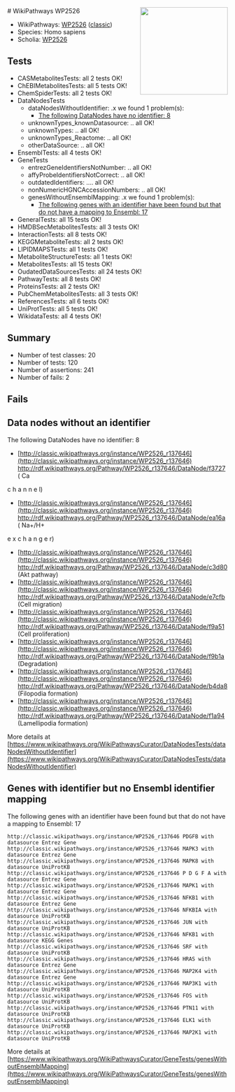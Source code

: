 <img style="float: right; width: 200px" src="https://upload.wikimedia.org/wikipedia/commons/thumb/8/83/Wplogo_with_text_500.png/640px-Wplogo_with_text_500.png" />
# WikiPathways WP2526

* WikiPathways: [WP2526](https://wikipathways.org/pathways/WP2526) ([classic](https://classic.wikipathways.org/instance/WP2526))
* Species: Homo sapiens
* Scholia: [WP2526](https://scholia.toolforge.org/wikipathways/WP2526)
## Tests
* CASMetabolitesTests: all 2 tests OK!
* ChEBIMetabolitesTests: all 5 tests OK!
* ChemSpiderTests: all 2 tests OK!
* DataNodesTests
    * dataNodesWithoutIdentifier: .x we found 1 problem(s):
        * [The following DataNodes have no identifier: 8](#d2d32fa7)
    * unknownTypes_knownDatasource: .. all OK!
    * unknownTypes: .. all OK!
    * unknownTypes_Reactome: .. all OK!
    * otherDataSource: .. all OK!
* EnsemblTests: all 4 tests OK!
* GeneTests
    * entrezGeneIdentifiersNotNumber: .. all OK!
    * affyProbeIdentifiersNotCorrect: .. all OK!
    * outdatedIdentifiers: .... all OK!
    * nonNumericHGNCAccessionNumbers: .. all OK!
    * genesWithoutEnsemblMapping: .x we found 1 problem(s):
        * [The following genes with an identifier have been found but that do not have a mapping to Ensembl: 17](#c4e54314)
* GeneralTests: all 15 tests OK!
* HMDBSecMetabolitesTests: all 3 tests OK!
* InteractionTests: all 8 tests OK!
* KEGGMetaboliteTests: all 2 tests OK!
* LIPIDMAPSTests: all 1 tests OK!
* MetaboliteStructureTests: all 1 tests OK!
* MetabolitesTests: all 15 tests OK!
* OudatedDataSourcesTests: all 24 tests OK!
* PathwayTests: all 8 tests OK!
* ProteinsTests: all 2 tests OK!
* PubChemMetabolitesTests: all 3 tests OK!
* ReferencesTests: all 6 tests OK!
* UniProtTests: all 5 tests OK!
* WikidataTests: all 4 tests OK!


## Summary

* Number of test classes: 20
* Number of tests: 120
* Number of assertions: 241
* Number of fails: 2

## Fails

<a name="d2d32fa7" />

## Data nodes without an identifier

The following DataNodes have no identifier: 8

* [http://classic.wikipathways.org/instance/WP2526_r137646](http://classic.wikipathways.org/instance/WP2526_r137646) http://rdf.wikipathways.org/Pathway/WP2526_r137646/DataNode/f3727 (
Ca

c
h
a
n
n
e
l)
* [http://classic.wikipathways.org/instance/WP2526_r137646](http://classic.wikipathways.org/instance/WP2526_r137646) http://rdf.wikipathways.org/Pathway/WP2526_r137646/DataNode/ea16a (
Na+/H+

e
x
c
h
a
n
g
e
r)
* [http://classic.wikipathways.org/instance/WP2526_r137646](http://classic.wikipathways.org/instance/WP2526_r137646) http://rdf.wikipathways.org/Pathway/WP2526_r137646/DataNode/c3d80 (Akt
pathway)
* [http://classic.wikipathways.org/instance/WP2526_r137646](http://classic.wikipathways.org/instance/WP2526_r137646) http://rdf.wikipathways.org/Pathway/WP2526_r137646/DataNode/e7cfb (Cell migration)
* [http://classic.wikipathways.org/instance/WP2526_r137646](http://classic.wikipathways.org/instance/WP2526_r137646) http://rdf.wikipathways.org/Pathway/WP2526_r137646/DataNode/f9a51 (Cell proliferation)
* [http://classic.wikipathways.org/instance/WP2526_r137646](http://classic.wikipathways.org/instance/WP2526_r137646) http://rdf.wikipathways.org/Pathway/WP2526_r137646/DataNode/f9b1a (Degradation)
* [http://classic.wikipathways.org/instance/WP2526_r137646](http://classic.wikipathways.org/instance/WP2526_r137646) http://rdf.wikipathways.org/Pathway/WP2526_r137646/DataNode/b4da8 (Filopodia
formation)
* [http://classic.wikipathways.org/instance/WP2526_r137646](http://classic.wikipathways.org/instance/WP2526_r137646) http://rdf.wikipathways.org/Pathway/WP2526_r137646/DataNode/f1a94 (Lamellipodia
formation)


More details at [https://www.wikipathways.org/WikiPathwaysCurator/DataNodesTests/dataNodesWithoutIdentifier](https://www.wikipathways.org/WikiPathwaysCurator/DataNodesTests/dataNodesWithoutIdentifier)

<a name="c4e54314" />

## Genes with identifier but no Ensembl identifier mapping

The following genes with an identifier have been found but that do not have a mapping to Ensembl: 17
```
http://classic.wikipathways.org/instance/WP2526_r137646 PDGFB with datasource Entrez Gene
http://classic.wikipathways.org/instance/WP2526_r137646 MAPK3 with datasource Entrez Gene
http://classic.wikipathways.org/instance/WP2526_r137646 MAPK8 with datasource UniProtKB
http://classic.wikipathways.org/instance/WP2526_r137646 P D G F A with datasource Entrez Gene
http://classic.wikipathways.org/instance/WP2526_r137646 MAPK1 with datasource Entrez Gene
http://classic.wikipathways.org/instance/WP2526_r137646 NFKB1 with datasource Entrez Gene
http://classic.wikipathways.org/instance/WP2526_r137646 NFKBIA with datasource UniProtKB
http://classic.wikipathways.org/instance/WP2526_r137646 JUN with datasource UniProtKB
http://classic.wikipathways.org/instance/WP2526_r137646 NFKB1 with datasource KEGG Genes
http://classic.wikipathways.org/instance/WP2526_r137646 SRF with datasource UniProtKB
http://classic.wikipathways.org/instance/WP2526_r137646 HRAS with datasource Entrez Gene
http://classic.wikipathways.org/instance/WP2526_r137646 MAP2K4 with datasource Entrez Gene
http://classic.wikipathways.org/instance/WP2526_r137646 MAP3K1 with datasource UniProtKB
http://classic.wikipathways.org/instance/WP2526_r137646 FOS with datasource UniProtKB
http://classic.wikipathways.org/instance/WP2526_r137646 PTN11 with datasource UniProtKB
http://classic.wikipathways.org/instance/WP2526_r137646 ELK1 with datasource UniProtKB
http://classic.wikipathways.org/instance/WP2526_r137646 MAP2K1 with datasource UniProtKB
```

More details at [https://www.wikipathways.org/WikiPathwaysCurator/GeneTests/genesWithoutEnsemblMapping](https://www.wikipathways.org/WikiPathwaysCurator/GeneTests/genesWithoutEnsemblMapping)

